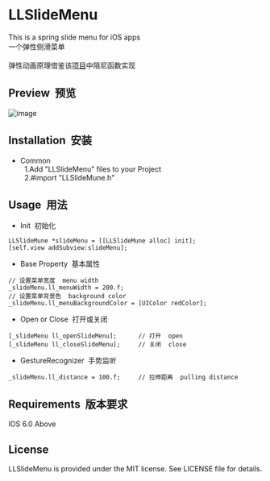 # LLSlideMenu
This is a spring slide menu for iOS apps<br>
一个弹性侧滑菜单<br><br>
弹性动画原理借鉴该[项目](https://github.com/KittenYang/KYAnimatedPageControl)中阻尼函数实现

## Preview &nbsp;预览
![image](https://github.com/lilei644/LLSlideMenu/blob/master/Preview/LLSlideMenuPreview.gif)

## Installation &nbsp;安装
* Common<br>
&nbsp;&nbsp;1.Add "LLSlideMenu" files to your Project<br>
&nbsp;&nbsp;2.#import "LLSlideMune.h"<br>

## Usage &nbsp;用法
* Init &nbsp;初始化
```
LLSlideMune *slideMenu = [[LLSlideMune alloc] init];
[self.view addSubview:slideMenu];
```
* Base Property &nbsp;基本属性
```
// 设置菜单宽度  menu width
_slideMenu.ll_menuWidth = 200.f;
// 设置菜单背景色  background color
_slideMenu.ll_menuBackgroundColor = [UIColor redColor];

```
* Open or Close &nbsp;打开或关闭
```
[_slideMenu ll_openSlideMenu];      // 打开  open
[_slideMenu ll_closeSlideMenu];     // 关闭  close
```
* GestureRecognizer &nbsp;手势监听
```
_slideMenu.ll_distance = 100.f;     // 拉伸距离  pulling distance
```

## Requirements &nbsp;版本要求
IOS 6.0 Above

## License
LLSlideMenu is provided under the MIT license. See LICENSE file for details.

